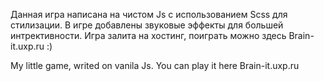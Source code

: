 Данная игра написана на чистом Js с использованием Scss для стилизации. В игре добавлены звуковые эффекты для большей интрективности. Игра залита на хостинг, поиграть можно здесь Brain-it.uxp.ru :)

My little game, writed on vanila Js. You can play it here Brain-it.uxp.ru

